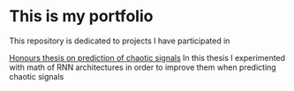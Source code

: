 # This is my portfolio

This repository is dedicated to projects I have participated in

[Honours thesis on prediction of chaotic signals]([https://github.com/your-username/awesome-project](https://github.com/justsvykas/Is-Chaos-Good-For-Reservoir-Computing-))
In this thesis I experimented with math of RNN architectures in order to improve them when predicting chaotic signals



